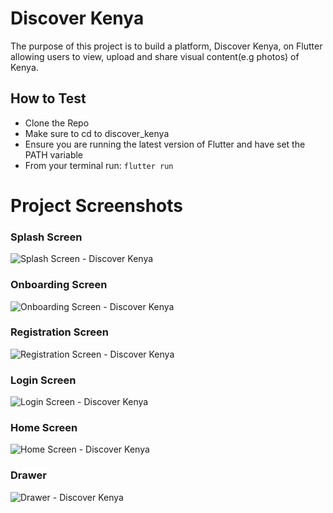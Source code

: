# Discover Kenya
The purpose of this project is to build a platform, Discover Kenya, on Flutter allowing users to view, upload and share visual content(e.g photos) of Kenya. 

## How to Test

- Clone the Repo
- Make sure to cd to discover_kenya
- Ensure you are running the latest version of Flutter and have set the PATH variable
- From your terminal run: `flutter run`

# Project Screenshots

### Splash Screen

![Splash Screen - Discover Kenya](discover_kenya/screenshots/launcher.jpeg)

### Onboarding Screen

![Onboarding Screen - Discover Kenya](discover_kenya/screenshots/onboad.jpeg)

### Registration Screen

![Registration Screen - Discover Kenya](discover_kenya/screenshots/register.jpeg)


### Login Screen

![Login Screen - Discover Kenya](discover_kenya/screenshots/login.jpeg)

### Home Screen

![Home Screen - Discover Kenya](discover_kenya/screenshots/home.jpeg)

### Drawer

![Drawer - Discover Kenya](discover_kenya/screenshots/Drawer.jpeg)
